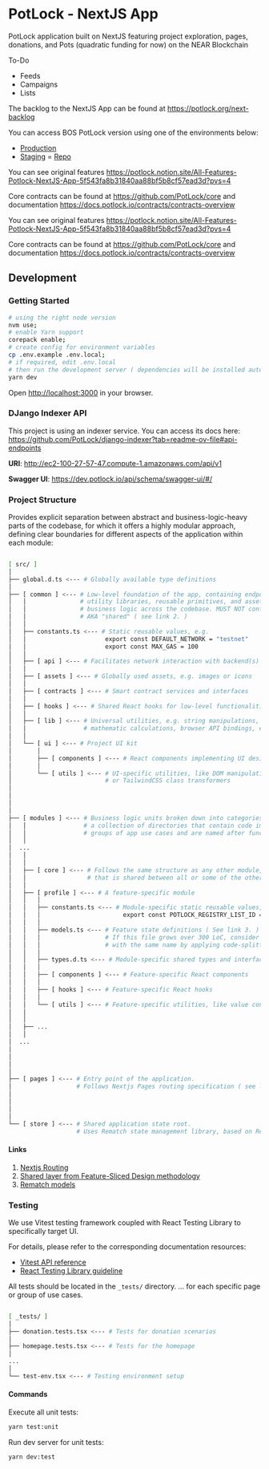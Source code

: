 # PotLock - NextJS App

PotLock application built on NextJS featuring project exploration, pages, donations, and Pots (quadratic funding for now) on the NEAR Blockchain

To-Do

- Feeds
- Campaigns
- Lists

The backlog to the NextJS App can be found at <https://potlock.org/next-backlog>

You can access BOS PotLock version using one of the environments below:

- [Production](https://bos.potlock.org/)
- [Staging](https://bos.potlock.org/staging.potlock.near/widget/IndexLoader)
= [Repo](https://github.com/potlock/bos-alem-app)

You can see original features <https://potlock.notion.site/All-Features-Potlock-NextJS-App-5f543fa8b31840aa88bf5b8cf57ead3d?pvs=4>

Core contracts can be found at <https://github.com/PotLock/core> and documentation <https://docs.potlock.io/contracts/contracts-overview>

You can see original features <https://potlock.notion.site/All-Features-Potlock-NextJS-App-5f543fa8b31840aa88bf5b8cf57ead3d?pvs=4>

Core contracts can be found at <https://github.com/PotLock/core> and documentation <https://docs.potlock.io/contracts/contracts-overview>

## Development

### Getting Started

```bash
# using the right node version
nvm use;
# enable Yarn support
corepack enable;
# create config for environment variables
cp .env.example .env.local;
# if required, edit .env.local
# then run the development server ( dependencies will be installed automatically )
yarn dev
```

Open [http://localhost:3000](http://localhost:3000) in your browser.

### DJango Indexer API

This project is using an indexer service.
You can access its docs here: <https://github.com/PotLock/django-indexer?tab=readme-ov-file#api-endpoints>

**URI**: <http://ec2-100-27-57-47.compute-1.amazonaws.com/api/v1>

**Swagger UI**: <https://dev.potlock.io/api/schema/swagger-ui/#/>

### Project Structure

Provides explicit separation between abstract and business-logic-heavy parts of the codebase,
for which it offers a highly modular approach, defining clear boundaries for different
aspects of the application within each module:

```sh

[ src/ ]
│
├── global.d.ts <--- # Globally available type definitions
│
├── [ common ] <--- # Low-level foundation of the app, containing endpoint bindings,
│   │               # utility libraries, reusable primitives, and assets, used in layouts and
│   │               # business logic across the codebase. MUST NOT contain business logic by itself.
│   │               # AKA "shared" ( see link 2. )
│   │
│   ├── constants.ts <--- # Static reusable values, e.g.
│   │                      export const DEFAULT_NETWORK = "testnet"
│   │                      export const MAX_GAS = 100
│   │
│   ├── [ api ] <--- # Facilitates network interaction with backend(s)
│   │
│   ├── [ assets ] <--- # Globally used assets, e.g. images or icons
│   │
│   ├── [ contracts ] <--- # Smart contract services and interfaces
│   │
│   ├── [ hooks ] <--- # Shared React hooks for low-level functionalities
│   │
│   ├── [ lib ] <--- # Universal utilities, e.g. string manipulations,
│   │                # mathematic calculations, browser API bindings, etc.
│   │
│   └── [ ui ] <--- # Project UI kit
│       │
│       ├── [ components ] <--- # React components implementing UI design primitives
│       │
│       └── [ utils ] <--- # UI-specific utilities, like DOM manipulations
│                          # or TailwindCSS class transformers
│
│
│
│
├── [ modules ] <--- # Business logic units broken down into categories. Simply put, this is
│   │                # a collection of directories that contain code implementing specific
│   │                # groups of app use cases and are named after functionalities they provide.
│   │
│  ...
│   │
│   │
│   ├── [ core ] <--- # Follows the same structure as any other module, but contains business logic,
│   │                 # that is shared between all or some of the other modules
│   │
│   ├── [ profile ] <--- # A feature-specific module
│   │   │
│   │   ├── constants.ts <--- # Module-specific static reusable values, e.g.
│   │   │                       export const POTLOCK_REGISTRY_LIST_ID = 1
│   │   │
│   │   ├── models.ts <--- # Feature state definitions ( See link 3. )
│   │   │                  # If this file grows over 300 LoC, consider turning it into a directory
│   │   │                  # with the same name by applying code-splitting techniques.
│   │   │
│   │   ├── types.d.ts <--- # Module-specific shared types and interfaces
│   │   │
│   │   ├── [ components ] <--- # Feature-specific React components
│   │   │
│   │   ├── [ hooks ] <--- # Feature-specific React hooks
│   │   │
│   │   └── [ utils ] <--- # Feature-specific utilities, like value converters or validators
│   │
│   │
│   ├── ...
│   │
│  ...
│
│
│
│
├── [ pages ] <--- # Entry point of the application.
│                  # Follows Nextjs Pages routing specification ( see link 1. )
│
│
│
│
└── [ store ] <--- # Shared application state root.
                   # Uses Rematch state management library, based on Redux.

```

#### Links

1. [Nextjs Routing](https://nextjs.org/docs/pages/building-your-application/routing)
2. [Shared layer from Feature-Sliced Design methodology](https://feature-sliced.design/docs/reference/layers#shared)
3. [Rematch models](https://rematchjs.org/docs/api-reference/models)

### Testing

We use Vitest testing framework coupled with React Testing Library to specifically target UI.

For details, please refer to the corresponding documentation resources:

- [Vitest API reference](https://vitest.dev/api/)
- [React Testing Library guideline](https://testing-library.com/docs/react-testing-library/example-intro)

All tests should be located in the `_tests/` directory. ... for each specific page or group of use cases.

```bash

[ _tests/ ]
│
├── donation.tests.tsx <--- # Tests for donation scenarios
│
├── homepage.tests.tsx <--- # Tests for the homepage
│
...
│
└── test-env.tsx <--- # Testing environment setup

```

#### Commands

Execute all unit tests:

```bash
yarn test:unit
```

Run dev server for unit tests:

```bash
yarn dev:test
```

